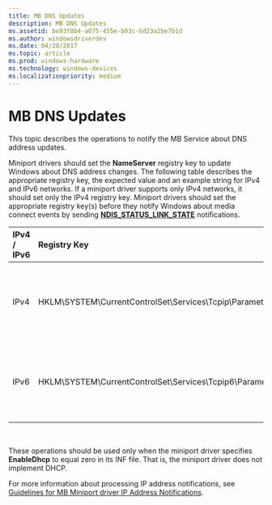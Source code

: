 ```yaml
---
title: MB DNS Updates
description: MB DNS Updates
ms.assetid: be93f0b4-a075-455e-b03c-6d23a2be7b1d
ms.author: windowsdriverdev
ms.date: 04/20/2017
ms.topic: article
ms.prod: windows-hardware
ms.technology: windows-devices
ms.localizationpriority: medium
---
```


# MB DNS Updates


This topic describes the operations to notify the MB Service about DNS address updates.

Miniport drivers should set the **NameServer** registry key to update Windows about DNS address changes. The following table describes the appropriate registry key, the expected value and an example string for IPv4 and IPv6 networks. If a miniport driver supports only IPv4 networks, it should set only the IPv4 registry key. Miniport drivers should set the appropriate registry key(s) before they notify Windows about media connect events by sending [**NDIS\_STATUS\_LINK\_STATE**](https://msdn.microsoft.com/library/windows/hardware/ff567391) notifications.

<table>
<colgroup>
<col width="25%" />
<col width="25%" />
<col width="25%" />
<col width="25%" />
</colgroup>
<thead>
<tr class="header">
<th align="left">IPv4 / IPv6</th>
<th align="left">Registry Key</th>
<th align="left">Value</th>
<th align="left">Example</th>
</tr>
</thead>
<tbody>
<tr class="odd">
<td align="left"><p>IPv4</p></td>
<td align="left"><p>HKLM\SYSTEM\CurrentControlSet\Services\Tcpip\Parameters\Interfaces\InterfaceGUID\NameServer</p></td>
<td align="left"><p>Space-separated DNS server IPv4 addresses</p></td>
<td align="left"><p>10.20.30.41</p>
<p>10.20.30.40</p></td>
</tr>
<tr class="even">
<td align="left"><p>IPv6</p></td>
<td align="left"><p>HKLM\SYSTEM\CurrentControlSet\Services\Tcpip6\Parameters\Interfaces\InterfaceGUID\NameServer</p></td>
<td align="left"><p>Space-separated DNS server IPv6 addresses</p></td>
<td align="left"><p>2001:4898:7001:f000:1:2:3:4</p>
<p>2001:4898:7001:f000:1:2:3:5</p></td>
</tr>
</tbody>
</table>

 

These operations should be used only when the miniport driver specifies **EnableDhcp** to equal zero in its INF file. That is, the miniport driver does not implement DHCP.

For more information about processing IP address notifications, see [Guidelines for MB Miniport driver IP Address Notifications](guidelines-for-mb-miniport-driver-ip-address-notifications.md).

 

 






